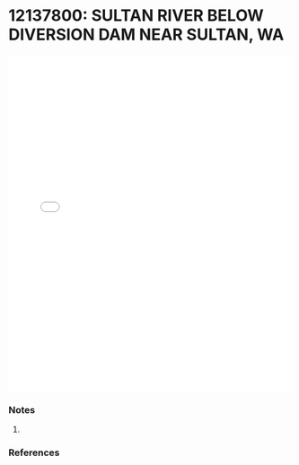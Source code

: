 # 12137800: SULTAN RIVER BELOW DIVERSION DAM NEAR SULTAN, WA

<iframe src="/distribution_estimation/_static/stations/12137800_fdc.html" width="100%" height="600" frameborder="0"></iframe>

### Notes
1. 

### References

